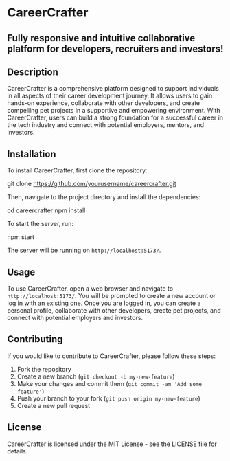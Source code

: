 # CareerCrafter

## Fully responsive and intuitive collaborative platform for developers, recruiters and investors!

## Description
CareerCrafter is a comprehensive platform designed to support individuals in all aspects of their career development journey. It allows users to gain hands-on experience, collaborate with other developers, and create compelling pet projects in a supportive and empowering environment. With CareerCrafter, users can build a strong foundation for a successful career in the tech industry and connect with potential employers, mentors, and investors.

## Installation
To install CareerCrafter, first clone the repository:

git clone https://github.com/yourusername/careercrafter.git


Then, navigate to the project directory and install the dependencies:

cd careercrafter
npm install


To start the server, run:

npm start


The server will be running on `http://localhost:5173/`.

## Usage
To use CareerCrafter, open a web browser and navigate to `http://localhost:5173/`. You will be prompted to create a new account or log in with an existing one. Once you are logged in, you can create a personal profile, collaborate with other developers, create pet projects, and connect with potential employers and investors.

## Contributing
If you would like to contribute to CareerCrafter, please follow these steps:

1. Fork the repository
2. Create a new branch (`git checkout -b my-new-feature`)
3. Make your changes and commit them (`git commit -am 'Add some feature'`)
4. Push your branch to your fork (`git push origin my-new-feature`)
5. Create a new pull request

## License
CareerCrafter is licensed under the MIT License - see the LICENSE file for details.
